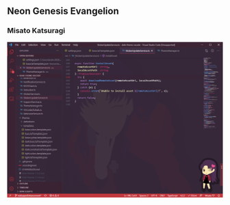 Neon Genesis Evangelion
---

### Misato Katsuragi
![misato_dark code](../screenshots/eva/misato_dark_code.png)


